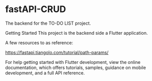 # fastAPI-CRUD

The backend for the TO-DO LIST project.

Getting Started
This project is the backend side a Flutter application.

A few resources to as reference:

https://fastapi.tiangolo.com/tutorial/path-params/

For help getting started with Flutter development, view the online documentation, which offers tutorials, samples, guidance on mobile development, and a full API reference.
